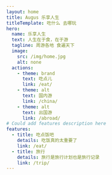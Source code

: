 ```yaml
---
layout: home
title: Augus 乐享人生
titleTemplate: 吃什么 去哪玩
hero:
  name: 乐享人生
  text: 人生在于食，在于游
  tagline: 周游各地 食遍天下
  image:
    src: /img/home.jpg
    alt: none
  actions:
    - theme: brand
      text: 吃点儿
      link: /eat/
    - theme: alt
      text: 国内游
      link: /china/
    - theme: alt
      text: 出国游
      link: /abroad/
# Could add features description here
features:
  - title: 吃点饭吧
    details: 吃饭真的太重要了
    link: /eat/
  - title: 旅行
    details: 旅行是旅行计划也是旅行记录
    link: /trip/
---
```

